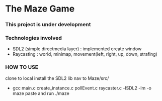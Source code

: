 <h1 align:"center">The Maze Game</h1>

### This project is under development

### Technologies involved
- SDL2 (simple directmedia layer) : implemented create window
- Raycasting : world, minimap, movement(left, right, up, down, strafing)


### HOW TO USE
clone to local
install the SDL2 lib
nav to Maze/src/
- gcc main.c create_instance.c pollEvent.c raycaster.c -lSDL2 -lm -o maze
paste and run ./maze
